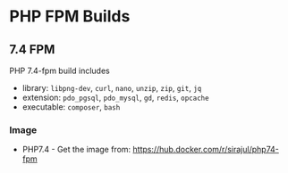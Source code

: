 # PHP FPM Builds

## 7.4 FPM
PHP 7.4-fpm build includes
- library: `libpng-dev`, `curl`, `nano`, `unzip`, `zip`, `git`, `jq`
- extension: `pdo_pgsql`, `pdo_mysql`, `gd`, `redis`, `opcache`
- executable: `composer`, `bash`

### Image
- PHP7.4 - Get the image from: https://hub.docker.com/r/sirajul/php74-fpm